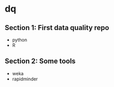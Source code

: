 # dq

## Section 1: First data quality repo
- python
- R
## Section 2: Some tools
- weka
- rapidminder
